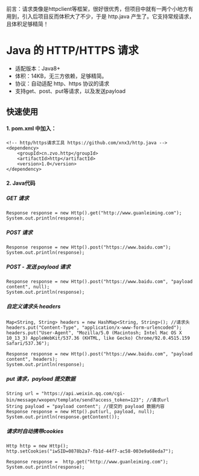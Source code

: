 前言：请求类像是httpclient等框架，很好很优秀，但项目中就有一两个小地方有用到，引入后项目反而体积大了不少，于是 http.java 产生了。它支持常规请求，且体积足够精简！

# Java 的 HTTP/HTTPS 请求

* 适配版本：Java8+
* 体积：14KB，无三方依赖，足够精简。
* 协议：自动适配 http、https 协议的请求
* 支持get、post、put等请求，以及发送payload


## 快速使用
#### 1. pom.xml 中加入：

````
<!-- http/https请求工具 https://github.com/xnx3/http.java -->
<dependency> 
	<groupId>cn.zvo.http</groupId>
	<artifactId>http</artifactId>
	<version>1.0</version>
</dependency>
````

#### 2. Java代码

##### GET 请求

````
Response response = new Http().get("http://www.guanleiming.com");
System.out.println(response);
````

##### POST 请求

````
Response response = new Http().post("https://www.baidu.com");
System.out.println(response);
````


##### POST - 发送 payload 请求

````
Response response = new Http().post("https://www.baidu.com", "payload content", null);
System.out.println(response);
````

##### 自定义请求头 headers 

````
Map<String, String> headers = new HashMap<String, String>(); //请求头
headers.put("Content-Type", "application/x-www-form-urlencoded");
headers.put("User-Agent", "Mozilla/5.0 (Macintosh; Intel Mac OS X 10_13_3) AppleWebKit/537.36 (KHTML, like Gecko) Chrome/92.0.4515.159 Safari/537.36");

Response response = new Http().post("https://www.baidu.com", "payload content", headers);
System.out.println(response);
````

##### put 请求，payload 提交数据

````
String url = "https://api.weixin.qq.com/cgi-bin/message/wxopen/template/send?access_token=123"; //请求url
String payload = "payload content"; //提交的 payload 数据内容
Response response = new Http().put(url, payload, null);
System.out.println(response.getContent());
````

##### 请求时自动携带cookies

````
Http http = new Http();
http.setCookies("iwSID=0878b2a7-fb1d-44f7-ac58-003e9a68eda7");

Response response =  http.get("http://www.guanleiming.com");
System.out.println(response);
````


